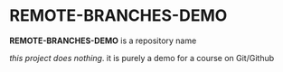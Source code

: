 # REMOTE-BRANCHES-DEMO
**REMOTE-BRANCHES-DEMO** is a repository name 

*this project does nothing*. 
it is purely a demo for a course on Git/Github
